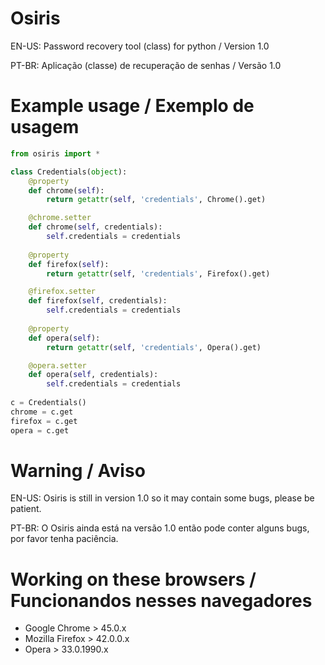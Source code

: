 # Osiris
EN-US:
Password recovery tool (class) for python
 / Version 1.0


PT-BR:
Aplicação (classe) de recuperação de senhas
 / Versão 1.0
# Example usage / Exemplo de usagem
```py
from osiris import *

class Credentials(object):
    @property
    def chrome(self):
        return getattr(self, 'credentials', Chrome().get)

    @chrome.setter
    def chrome(self, credentials):
        self.credentials = credentials
        
    @property
    def firefox(self):
        return getattr(self, 'credentials', Firefox().get)

    @firefox.setter
    def firefox(self, credentials):
        self.credentials = credentials
        
    @property
    def opera(self):
        return getattr(self, 'credentials', Opera().get)

    @opera.setter
    def opera(self, credentials):
        self.credentials = credentials
        
c = Credentials()
chrome = c.get
firefox = c.get
opera = c.get
```
# Warning / Aviso
EN-US:
Osiris is still in version 1.0 so it may contain some bugs, please be patient.


PT-BR:
O Osiris ainda está na versão 1.0 então pode conter alguns bugs, por favor tenha paciência.
# Working on these browsers / Funcionandos nesses navegadores
* Google Chrome   > 45.0.x
* Mozilla Firefox > 42.0.0.x
* Opera           > 33.0.1990.x
